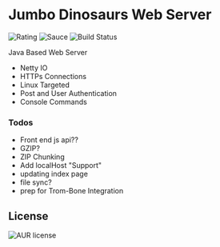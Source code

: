 # Jumbo Dinosaurs Web Server
![Rating](https://img.shields.io/badge/Rating-8%2F10-Green)
![Sauce](https://img.shields.io/badge/100%25-Spaghetti%20Code-orange)
![Build Status](https://img.shields.io/badge/Build-Passing-green)

Java Based Web Server

- Netty IO
- HTTPs Connections
- Linux Targeted
- Post and User Authentication
- Console Commands

### Todos
- Front end js api??
- GZIP?
- ZIP Chunking
- Add localHost "Support"
- updating index page
- file sync?
- prep for Trom-Bone Integration

License
----
![AUR license](https://img.shields.io/badge/License-MIT-blue)
